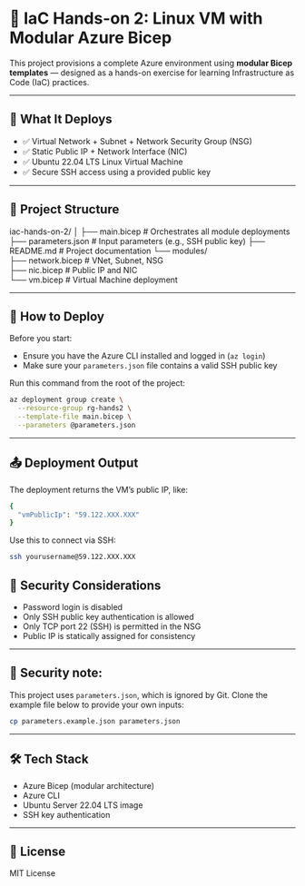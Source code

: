 # 🧱 IaC Hands-on 2: Linux VM with Modular Azure Bicep

This project provisions a complete Azure environment using **modular Bicep templates** — designed as a hands-on exercise for learning Infrastructure as Code (IaC) practices.

---

## 🚀 What It Deploys

- ✅ Virtual Network + Subnet + Network Security Group (NSG)
- ✅ Static Public IP + Network Interface (NIC)
- ✅ Ubuntu 22.04 LTS Linux Virtual Machine
- ✅ Secure SSH access using a provided public key

---

## 📁 Project Structure

iac-hands-on-2/ │ 
├── main.bicep  # Orchestrates all module deployments 
├── parameters.json # Input parameters (e.g., SSH public key) 
├── README.md # Project documentation 
    └── modules/  
    ├── network.bicep # VNet, Subnet, NSG   
    ├── nic.bicep # Public IP and NIC   
    └── vm.bicep  # Virtual Machine deployment  

---

## 🧪 How to Deploy

Before you start:

- Ensure you have the Azure CLI installed and logged in (`az login`)
- Make sure your `parameters.json` file contains a valid SSH public key

Run this command from the root of the project:

```bash
az deployment group create \
  --resource-group rg-hands2 \
  --template-file main.bicep \
  --parameters @parameters.json
```
----
## 📤 Deployment Output

The deployment returns the VM’s public IP, like:
```bash
{
  "vmPublicIp": "59.122.XXX.XXX"
}
```
Use this to connect via SSH:
```bash
ssh yourusername@59.122.XXX.XXX
```
## 🔐 Security Considerations

* Password login is disabled  
* Only SSH public key authentication is allowed  
* Only TCP port 22 (SSH) is permitted in the NSG  
* Public IP is statically assigned for consistency  
---
## 🔐 Security note:
This project uses `parameters.json`, which is ignored by Git. Clone the example file below to provide your own inputs:
```bash
cp parameters.example.json parameters.json
```
---
## 🛠️ Tech Stack
* Azure Bicep (modular architecture)
* Azure CLI
* Ubuntu Server 22.04 LTS image
* SSH key authentication
---
## 📜 License
MIT License
